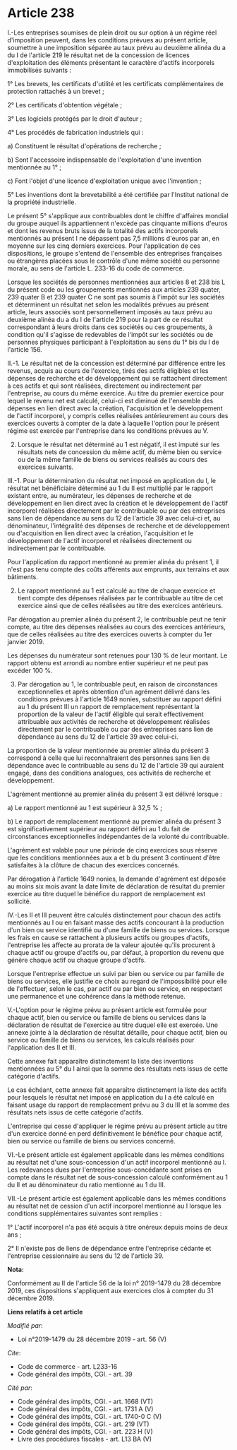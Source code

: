 # Article 238

I.-Les entreprises soumises de plein droit ou sur option à un régime réel d'imposition peuvent, dans les conditions prévues
au présent article, soumettre à une imposition séparée au taux prévu au deuxième alinéa du a du I de l'article 219 le
résultat net de la concession de licences d'exploitation des éléments présentant le caractère d'actifs incorporels
immobilisés suivants :

1° Les brevets, les certificats d'utilité et les certificats complémentaires de protection rattachés à un brevet ;

2° Les certificats d'obtention végétale ;

3° Les logiciels protégés par le droit d'auteur ;

4° Les procédés de fabrication industriels qui :

a) Constituent le résultat d'opérations de recherche ;

b) Sont l'accessoire indispensable de l'exploitation d'une invention mentionnée au 1° ;

c) Font l'objet d'une licence d'exploitation unique avec l'invention ;

5° Les inventions dont la brevetabilité a été certifiée par l'Institut national de la propriété industrielle.

Le présent 5° s'applique aux contribuables dont le chiffre d'affaires mondial du groupe auquel ils appartiennent n'excède pas
cinquante millions d'euros et dont les revenus bruts issus de la totalité des actifs incorporels mentionnés au présent I ne
dépassent pas 7,5 millions d'euros par an, en moyenne sur les cinq derniers exercices. Pour l'application de ces
dispositions, le groupe s'entend de l'ensemble des entreprises françaises ou étrangères placées sous le contrôle d'une même
société ou personne morale, au sens de l'article L. 233-16 du code de commerce.

Lorsque les sociétés de personnes mentionnées aux articles 8 et 238 bis L du présent code ou les groupements mentionnés aux
articles 239 quater, 239 quater B et 239 quater C ne sont pas soumis à l'impôt sur les sociétés et déterminent un résultat
net selon les modalités prévues au présent article, leurs associés sont personnellement imposés au taux prévu au deuxième
alinéa du a du I de l'article 219 pour la part de ce résultat correspondant à leurs droits dans ces sociétés ou ces
groupements, à condition qu'il s'agisse de redevables de l'impôt sur les sociétés ou de personnes physiques participant à
l'exploitation au sens du 1° bis du I de l'article 156.

II.-1. Le résultat net de la concession est déterminé par différence entre les revenus, acquis au cours de l'exercice, tirés
des actifs éligibles et les dépenses de recherche et de développement qui se rattachent directement à ces actifs et qui sont
réalisées, directement ou indirectement par l'entreprise, au cours du même exercice. Au titre du premier exercice pour lequel
le revenu net est calculé, celui-ci est diminué de l'ensemble des dépenses en lien direct avec la création, l'acquisition et
le développement de l'actif incorporel, y compris celles réalisées antérieurement au cours des exercices ouverts à compter de
la date à laquelle l'option pour le présent régime est exercée par l'entreprise dans les conditions prévues au V.

2. Lorsque le résultat net déterminé au 1 est négatif, il est imputé sur les résultats nets de concession du même actif, du
même bien ou service ou de la même famille de biens ou services réalisés au cours des exercices suivants.

III.-1. Pour la détermination du résultat net imposé en application du I, le résultat net bénéficiaire déterminé au 1 du II
est multiplié par le rapport existant entre, au numérateur, les dépenses de recherche et de développement en lien direct avec
la création et le développement de l'actif incorporel réalisées directement par le contribuable ou par des entreprises sans
lien de dépendance au sens du 12 de l'article 39 avec celui-ci et, au dénominateur, l'intégralité des dépenses de recherche
et de développement ou d'acquisition en lien direct avec la création, l'acquisition et le développement de l'actif incorporel
et réalisées directement ou indirectement par le contribuable.

Pour l'application du rapport mentionné au premier alinéa du présent 1, il n'est pas tenu compte des coûts afférents aux
emprunts, aux terrains et aux bâtiments.

2. Le rapport mentionné au 1 est calculé au titre de chaque exercice et tient compte des dépenses réalisées par le
contribuable au titre de cet exercice ainsi que de celles réalisées au titre des exercices antérieurs.

Par dérogation au premier alinéa du présent 2, le contribuable peut ne tenir compte, au titre des dépenses réalisées au cours
des exercices antérieurs, que de celles réalisées au titre des exercices ouverts à compter du 1er janvier 2019.

Les dépenses du numérateur sont retenues pour 130 % de leur montant. Le rapport obtenu est arrondi au nombre entier supérieur
et ne peut pas excéder 100 %.

3. Par dérogation au 1, le contribuable peut, en raison de circonstances exceptionnelles et après obtention d'un agrément
délivré dans les conditions prévues à l'article 1649 nonies, substituer au rapport défini au 1 du présent III un rapport de
remplacement représentant la proportion de la valeur de l'actif éligible qui serait effectivement attribuable aux activités
de recherche et développement réalisées directement par le contribuable ou par des entreprises sans lien de dépendance au
sens du 12 de l'article 39 avec celui-ci.

La proportion de la valeur mentionnée au premier alinéa du présent 3 correspond à celle que lui reconnaîtraient des personnes
sans lien de dépendance avec le contribuable au sens du 12 de l'article 39 qui auraient engagé, dans des conditions
analogues, ces activités de recherche et développement.

L'agrément mentionné au premier alinéa du présent 3 est délivré lorsque :

a) Le rapport mentionné au 1 est supérieur à 32,5 % ;

b) Le rapport de remplacement mentionné au premier alinéa du présent 3 est significativement supérieur au rapport défini au 1
du fait de circonstances exceptionnelles indépendantes de la volonté du contribuable.

L'agrément est valable pour une période de cinq exercices sous réserve que les conditions mentionnées aux a et b du présent 3
continuent d'être satisfaites à la clôture de chacun des exercices concernés.

Par dérogation à l'article 1649 nonies, la demande d'agrément est déposée au moins six mois avant la date limite de
déclaration de résultat du premier exercice au titre duquel le bénéfice du rapport de remplacement est sollicité.

IV.-Les II et III peuvent être calculés distinctement pour chacun des actifs mentionnés au I ou en faisant masse des actifs
concourant à la production d'un bien ou service identifié ou d'une famille de biens ou services. Lorsque les frais en cause
se rattachent à plusieurs actifs ou groupes d'actifs, l'entreprise les affecte au prorata de la valeur ajoutée qu'ils
procurent à chaque actif ou groupe d'actifs ou, par défaut, à proportion du revenu que génère chaque actif ou chaque groupe
d'actifs.

Lorsque l'entreprise effectue un suivi par bien ou service ou par famille de biens ou services, elle justifie ce choix au
regard de l'impossibilité pour elle de l'effectuer, selon le cas, par actif ou par bien ou service, en respectant une
permanence et une cohérence dans la méthode retenue.

V.-L'option pour le régime prévu au présent article est formulée pour chaque actif, bien ou service ou famille de biens ou
services dans la déclaration de résultat de l'exercice au titre duquel elle est exercée. Une annexe jointe à la déclaration
de résultat détaille, pour chaque actif, bien ou service ou famille de biens ou services, les calculs réalisés pour
l'application des II et III.

Cette annexe fait apparaître distinctement la liste des inventions mentionnées au 5° du I ainsi que la somme des résultats
nets issus de cette catégorie d'actifs.

Le cas échéant, cette annexe fait apparaître distinctement la liste des actifs pour lesquels le résultat net imposé en
application du I a été calculé en faisant usage du rapport de remplacement prévu au 3 du III et la somme des résultats nets
issus de cette catégorie d'actifs.

L'entreprise qui cesse d'appliquer le régime prévu au présent article au titre d'un exercice donné en perd définitivement le
bénéfice pour chaque actif, bien ou service ou famille de biens ou services concerné.

VI.-Le présent article est également applicable dans les mêmes conditions au résultat net d'une sous-concession d'un actif
incorporel mentionné au I. Les redevances dues par l'entreprise sous-concédante sont prises en compte dans le résultat net de
sous-concession calculé conformément au 1 du II et au dénominateur du ratio mentionné au 1 du III.

VII.-Le présent article est également applicable dans les mêmes conditions au résultat net de cession d'un actif incorporel
mentionné au I lorsque les conditions supplémentaires suivantes sont remplies :

1° L'actif incorporel n'a pas été acquis à titre onéreux depuis moins de deux ans ;

2° Il n'existe pas de liens de dépendance entre l'entreprise cédante et l'entreprise cessionnaire au sens du 12 de l'article
39.

**Nota:**

Conformément au II de l'article 56 de la loi n° 2019-1479 du 28 décembre 2019, ces dispositions s'appliquent aux exercices
clos à compter du 31 décembre 2019.

**Liens relatifs à cet article**

_Modifié par_:

  - Loi n°2019-1479 du 28 décembre 2019 - art. 56 (V)

_Cite_:

  - Code de commerce - art. L233-16
  - Code général des impôts, CGI. - art. 39

_Cité par_:

  - Code général des impôts, CGI. - art. 1668 (VT)
  - Code général des impôts, CGI. - art. 1731 A (V)
  - Code général des impôts, CGI. - art. 1740-0 C (V)
  - Code général des impôts, CGI. - art. 219 (VT)
  - Code général des impôts, CGI. - art. 223 H (V)
  - Livre des procédures fiscales - art. L13 BA (V)
